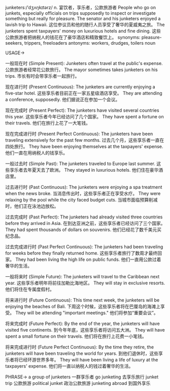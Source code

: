 junketers:/ˈdʒʌŋkɪtərz/
n.
宴饮者，享乐者，公款旅游者
People who go on junkets, especially officials on trips supposedly to inspect or investigate something but really for pleasure.
The senator and his junketers enjoyed a lavish trip to Hawaii.  这位参议员和他的随行人员享受了奢华的夏威夷之旅。
The junketers spent taxpayers' money on luxurious hotels and fine dining. 这些公款旅游者把纳税人的钱花在了豪华酒店和精致餐饮上。
synonyms: pleasure-seekers, trippers, freeloaders
antonyms: workers, drudges, toilers
noun


USAGE->

一般现在时 (Simple Present):
Junketers often travel at the public's expense. 公款旅游者经常花公款旅行。
The mayor sometimes takes junketers on his trips. 市长有时会带享乐者一起旅行。

现在进行时 (Present Continuous):
The junketers are currently enjoying a five-star hotel. 这些享乐者目前正在一家五星级酒店享受。
They are attending a conference, supposedly.  他们据说正在参加一个会议。


现在完成时 (Present Perfect):
The junketers have visited several countries this year. 这些享乐者今年已经访问了几个国家。
They have spent a fortune on their travels. 他们在旅行上花了一大笔钱。


现在完成进行时 (Present Perfect Continuous):
The junketers have been traveling extensively for the past few months.  过去几个月，这些享乐者一直在四处旅行。
They have been enjoying themselves at the taxpayers' expense.  他们一直在用纳税人的钱享乐。


一般过去时 (Simple Past):
The junketers traveled to Europe last summer.  这些享乐者去年夏天去了欧洲。
They stayed in luxurious hotels. 他们住在豪华酒店里。


过去进行时 (Past Continuous):
The junketers were enjoying a spa treatment when the news broke. 当消息传出时，这些享乐者正在享受水疗。
They were relaxing by the pool while the city faced budget cuts.  当城市面临预算削减时，他们正在泳池边放松。


过去完成时 (Past Perfect):
The junketers had already visited three countries before they arrived in Asia.  在到达亚洲之前，这些享乐者已经访问了三个国家。
They had spent thousands of dollars on souvenirs.  他们已经花了数千美元买纪念品。


过去完成进行时 (Past Perfect Continuous):
The junketers had been traveling for weeks before they finally returned home. 这些享乐者旅行了数周才最终回家。
They had been living the high life on public funds. 他们一直用公款过着奢华的生活。


一般将来时 (Simple Future):
The junketers will travel to the Caribbean next year. 这些享乐者明年将前往加勒比海地区。
They will stay in exclusive resorts. 他们将住在专属度假村。


将来进行时 (Future Continuous):
This time next week, the junketers will be enjoying the beaches of Bali. 下周这个时候，这些享乐者将在巴厘岛的海滩上享受。
They will be attending "important meetings."  他们将参加“重要会议”。


将来完成时 (Future Perfect):
By the end of the year, the junketers will have visited five continents. 到今年年底，这些享乐者将访问五大洲。
They will have spent a small fortune on their travels.  他们将在旅行上花费一小笔钱。


将来完成进行时 (Future Perfect Continuous):
By the time they retire, the junketers will have been traveling the world for years. 到他们退休时，这些享乐者将已经环游世界多年。
They will have been living a life of luxury at the taxpayers' expense. 他们将一直以纳税人的钱过着奢华的生活。


PHRASE->
a group of junketers 一群享乐者
go junketing 去享乐旅行
junket trip  公款旅游
political junket 政治公款旅游
junketing abroad 到国外享乐
